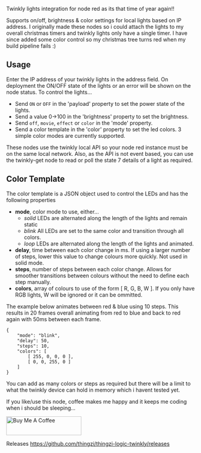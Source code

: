 Twinkly lights integration for node red as its that time of year again!! 

Supports on/off, brightness & color settings for local lights based on IP address.  I originally made these nodes so i could attach the lights to my overall christmas timers and twinkly lights only have a single timer.  I have since added some color control so my christmas tree turns red when my build pipeline fails :)

## Usage

Enter the IP address of your twinkly lights in the address field.  On deployment the ON/OFF state of the lights or an error will be shown on the node status.  To control the lights...

- Send `ON` or `OFF` in the 'payload' property to set the power state of the lights.
- Send a value 0->100 in the 'brightness' property to set the brightness.
- Send `off`, `movie`, `effect` or `color` in the 'mode' property.
- Send a color template in the 'color' property to set the led colors. 3 simple color modes are currently supported.

These nodes  use the twinkly local API so your node red instance must be on the same local network.  Also, as the API is not event based, you can use the twinkly-get node to read or poll the state 7 details of a light as required.

## Color Template

The color template is a JSON object used to control the LEDs and has the following properties

- **mode**, color mode to use, either...
  - *solid* LEDs are alternated along the length of the lights and remain static
  - *blink* All LEDs are set to the same color and transition through all colors.
  - *loop* LEDs are alternated along the length of the lights and animated.
- **delay**, time between each color change in ms.  If using a larger number of steps, lower this value to change colours more quickly.  Not used in solid mode.
- **steps**, number of steps between each color change.  Allows for smoother transitions between colours without the need to define each step manually.
- **colors**, array of colours to use of the form [ R, G, B, W ].  If you only have RGB lights, W will be ignored or it can be ommitted.

The example below animates between red & blue using 10 steps. This results in 20 frames overall animating from red to blue and back to red again with 50ms between each frame.

```
{
    "mode": "blink",
    "delay": 50,
    "steps": 10,
    "colors": [
        [ 255, 0, 0, 0 ],
        [ 0, 0, 255, 0 ]
    ]
}
```

You can add as many colors or steps as required but there will be a limit to what the twinkly device can hold in memory which i havent tested yet.

If you like/use this node, coffee makes me happy and it keeps me coding when i should be sleeping...

<a href="https://www.buymeacoffee.com/thingzi" target="_blank"><img src="https://cdn.buymeacoffee.com/buttons/v2/default-yellow.png" alt="Buy Me A Coffee" style="height: 50px !important;width: 200px !important;" ></a>

Releases
https://github.com/thingzi/thingzi-logic-twinkly/releases
